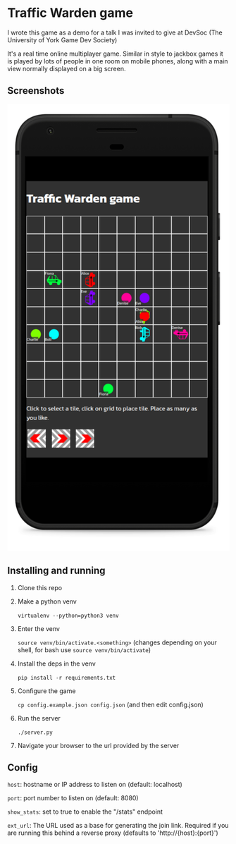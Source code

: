 # Traffic Warden game

I wrote this game as a demo for a talk I was invited to give at DevSoc (The University of York Game Dev Society)

It's a real time online multiplayer game. Similar in style to jackbox games it is played by lots of people in one room on mobile phones, along with a main view normally displayed on a big screen.

## Screenshots

![Screenshot of traffic warden being played on a phone](static/images/screenshot1.png)

## Installing and running

1. Clone this repo
2. Make a python venv

    `virtualenv --python=python3 venv`
    
3. Enter the venv

    `source venv/bin/activate.<something>` (changes depending on your shell, for bash use `source venv/bin/activate`)
    
4. Install the deps in the venv

    `pip install -r requirements.txt`
    
5. Configure the game

    `cp config.example.json config.json` (and then edit config.json)
    
6. Run the server

    `./server.py`
    
7. Navigate your browser to the url provided by the server

## Config

`host`: hostname or IP address to listen on (default: localhost)

`port`: port number to listen on (default: 8080)

`show_stats`: set to true to enable the "/stats" endpoint

`ext_url`: The URL used as a base for generating the join link. Required if you are running this behind a reverse proxy (defaults to 'http://{host}:{port}')
